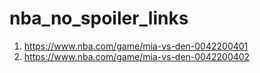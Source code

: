 # nba_no_spoiler_links


1. https://www.nba.com/game/mia-vs-den-0042200401
2. https://www.nba.com/game/mia-vs-den-0042200402
